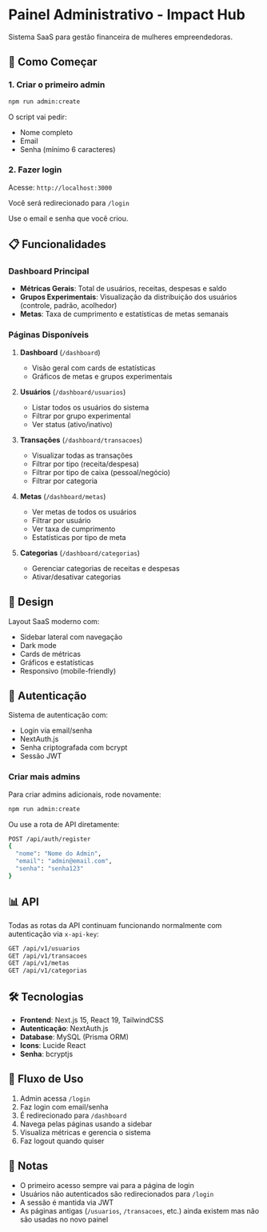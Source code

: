 # Painel Administrativo - Impact Hub

Sistema SaaS para gestão financeira de mulheres empreendedoras.

## 🚀 Como Começar

### 1. Criar o primeiro admin

```bash
npm run admin:create
```

O script vai pedir:
- Nome completo
- Email
- Senha (mínimo 6 caracteres)

### 2. Fazer login

Acesse: `http://localhost:3000`

Você será redirecionado para `/login`

Use o email e senha que você criou.

## 📋 Funcionalidades

### Dashboard Principal
- **Métricas Gerais**: Total de usuários, receitas, despesas e saldo
- **Grupos Experimentais**: Visualização da distribuição dos usuários (controle, padrão, acolhedor)
- **Metas**: Taxa de cumprimento e estatísticas de metas semanais

### Páginas Disponíveis

1. **Dashboard** (`/dashboard`)
   - Visão geral com cards de estatísticas
   - Gráficos de metas e grupos experimentais

2. **Usuários** (`/dashboard/usuarios`)
   - Listar todos os usuários do sistema
   - Filtrar por grupo experimental
   - Ver status (ativo/inativo)

3. **Transações** (`/dashboard/transacoes`)
   - Visualizar todas as transações
   - Filtrar por tipo (receita/despesa)
   - Filtrar por tipo de caixa (pessoal/negócio)
   - Filtrar por categoria

4. **Metas** (`/dashboard/metas`)
   - Ver metas de todos os usuários
   - Filtrar por usuário
   - Ver taxa de cumprimento
   - Estatísticas por tipo de meta

5. **Categorias** (`/dashboard/categorias`)
   - Gerenciar categorias de receitas e despesas
   - Ativar/desativar categorias

## 🎨 Design

Layout SaaS moderno com:
- Sidebar lateral com navegação
- Dark mode
- Cards de métricas
- Gráficos e estatísticas
- Responsivo (mobile-friendly)

## 🔐 Autenticação

Sistema de autenticação com:
- Login via email/senha
- NextAuth.js
- Senha criptografada com bcrypt
- Sessão JWT

### Criar mais admins

Para criar admins adicionais, rode novamente:

```bash
npm run admin:create
```

Ou use a rota de API diretamente:

```bash
POST /api/auth/register
{
  "nome": "Nome do Admin",
  "email": "admin@email.com",
  "senha": "senha123"
}
```

## 📊 API

Todas as rotas da API continuam funcionando normalmente com autenticação via `x-api-key`:

```bash
GET /api/v1/usuarios
GET /api/v1/transacoes
GET /api/v1/metas
GET /api/v1/categorias
```

## 🛠️ Tecnologias

- **Frontend**: Next.js 15, React 19, TailwindCSS
- **Autenticação**: NextAuth.js
- **Database**: MySQL (Prisma ORM)
- **Icons**: Lucide React
- **Senha**: bcryptjs

## 🔄 Fluxo de Uso

1. Admin acessa `/login`
2. Faz login com email/senha
3. É redirecionado para `/dashboard`
4. Navega pelas páginas usando a sidebar
5. Visualiza métricas e gerencia o sistema
6. Faz logout quando quiser

## 📝 Notas

- O primeiro acesso sempre vai para a página de login
- Usuários não autenticados são redirecionados para `/login`
- A sessão é mantida via JWT
- As páginas antigas (`/usuarios`, `/transacoes`, etc.) ainda existem mas não são usadas no novo painel
